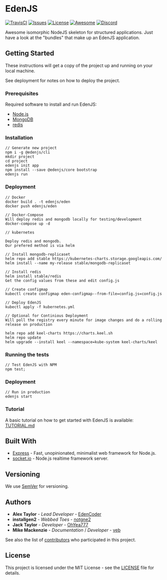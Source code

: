 # EdenJS
[![TravisCI](https://travis-ci.com/ifactorydigital/ifactoryjs_cli.svg?branch=master)](https://travis-ci.com/ifactorydigital/ifactoryjs_cli)
[![Issues](https://img.shields.io/github/issues/ifactorydigital/ifactoryjs_cli.svg)](https://github.com/ifactorydigital/ifactoryjs_cli/issues)
[![License](https://img.shields.io/badge/license-MIT-blue.svg)](https://github.com/ifactorydigital/ifactoryjs_cli)
[![Awesome](https://img.shields.io/badge/awesome-true-green.svg)](https://github.com/ifactorydigital/ifactoryjs_cli)
[![Discord](https://img.shields.io/discord/583845970433933312.svg)](https://discord.gg/5u3f3up)

Awesome isomorphic NodeJS skeleton for structured applications. Just have a look at the "bundles" that make up an EdenJS application.

## Getting Started
These instructions will get a copy of the project up and running on your local machine.

See deployment for notes on how to deploy the project.

### Prerequisites
Required software to install and run EdenJS:

* [Node.js](http://nodejs.org/)
* [MongoDB](https://www.mongodb.com/)
* [redis](https://redis.io/)

### Installation
```
// Generate new project
npm i -g @edenjs/cli
mkdir project
cd project
edenjs init app
npm install --save @edenjs/core bootstrap
edenjs run
```

### Deployment
```
// Docker
docker build . -t edenjs/eden
docker push edenjs/eden

// Docker-Compose
Will deploy redis and mongodb locally for testing/development
docker-compose up -d
```

```
// kubernetes

Deploy redis and mongodb.
Our prefered method is via helm

// Install mongodb-replicaset
helm repo add stable https://kubernetes-charts.storage.googleapis.com/
helm install --name my-release stable/mongodb-replicaset

// Install redis
helm install stable/redis
Get the config values from these and edit config.js

// Create configmap
kubectl create configmap eden-configmap--from-file=config.js=config.js

// Deploy EdenJS
kubectl apply -f kubernetes.yml

// Optional for Continious Deployment
Will poll the registry every minute for image changes and do a rolling release on production

helm repo add keel-charts https://charts.keel.sh
helm repo update
helm upgrade --install keel --namespace=kube-system keel-charts/keel
```

### Running the tests
```
// Test EdenJS with NPM
npm test;
```

### Deployment
```
// Run in production
edenjs start
```

### Tutorial

A basic tutorial on how to get started with EdenJS is available: [TUTORIAL.md](TUTORIAL.md/)

## Built With

* [Express](https://expressjs.com/) - Fast, unopinionated, minimalist web framework for Node.js.
* [socket.io](https://socket.io/) - Node.js realtime framework server.

## Versioning
We use [SemVer](http://semver.org/) for versioning.

## Authors
* **Alex Taylor** - *Lead Developer* - [EdenCoder](https://github.com/EdenCoder)
* **installgen2** - *Webbed Toes* - [notgne2](https://github.com/notgne2)
* **Jack Taylor** - *Developer* - [OhYea777](https://github.com/OhYea777)
* **Mike Mackenzie** - *Documentation* / *Developer* - [veb](https://github.com/veb)

See also the list of [contributors](https://github.com/ifactorydigital/ifactoryjs_cli/contributors) who participated in this project.

## License
This project is licensed under the MIT License - see the [LICENSE](LICENSE) file for details.
